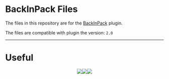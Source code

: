 # BackInPack Files
The files in this repository are for the [BackInPack](https://www.spigotmc.org/resources/backinpack-portable-backpack-%E2%9C%A8-1-13-x-1-19-x.102384/) plugin.

The files are compatible with plugin the version: <code>2.0</code>

___

# Useful

<p style="display: flex; justify-content: center;">
<a href="https://www.spigotmc.org/resources/backinpack-portable-backpack.102384/"><img src="https://cdn.discordapp.com/attachments/1009784232601718825/1154026324755746836/DoscNew.png" /></a>
  <a href="https://discord.gg/qQ4SUhn5SF"><img src="https://cdn.discordapp.com/attachments/1009784232601718825/1154026324516687982/DiscordNew.png" /></a>
  <a href="https://paypal.me/oliosdonate?country.x=PL&locale.x=pl_PL"><img src="https://cdn.discordapp.com/attachments/1009784232601718825/1154026324298580028/PaypalNew.png" /></a>
</p>


